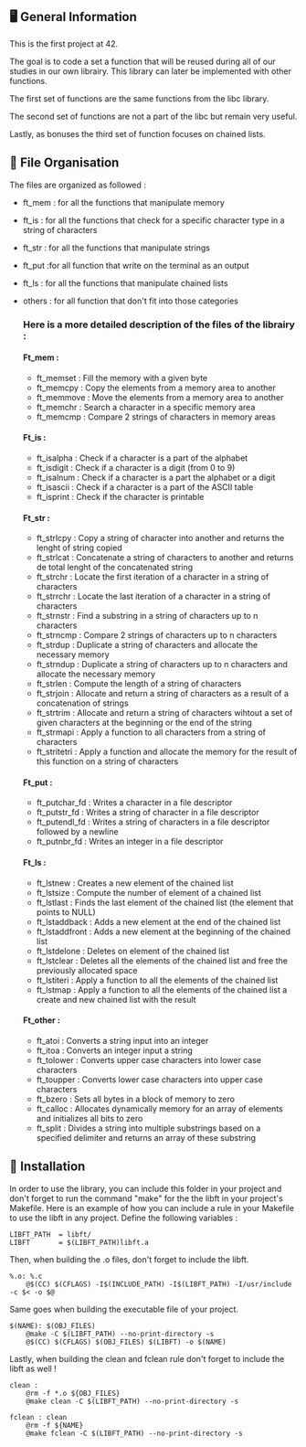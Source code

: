 ## :desktop_computer: General Information

This is the first project at 42.

The goal is to code a set a function that will be reused during all of our studies in our own librairy. This library can later be implemented with other functions.

The first set of functions are the same functions from the libc library. 

The second set of functions are not a part of the libc but remain very useful.

Lastly, as bonuses the third set of function focuses on chained lists. 

## :pushpin: File Organisation

The files are organized as followed : 
- ft_mem : for all the functions that manipulate memory
- ft_is : for all the functions that check for a specific character type in a string of characters
- ft_str : for all the functions that manipulate strings
- ft_put :for all function that write on the terminal as an output
- ft_ls : for all the functions that manipulate chained lists
- others : for all function that don't fit into those categories

  ### Here is a more detailed description of the files of the librairy :

  #### Ft_mem :
  - ft_memset : Fill the memory with a given byte
  - ft_memcpy : Copy the elements from a memory area to another
  - ft_memmove : Move the elements from a memory area to another
  - ft_memchr : Search a character in a specific memory area
  - ft_memcmp : Compare 2 strings of characters in memory areas

  #### Ft_is :
  - ft_isalpha : Check if a character is a part of the alphabet
  - ft_isdigit : Check if a character is a digit (from 0 to 9)
  - ft_isalnum : Check if a character is a part the alphabet or a digit
  - ft_isascii : Check if a character is a part of the ASCII table
  - ft_isprint : Check if the character is printable
   
   #### Ft_str :
  - ft_strlcpy : Copy a string of character into another and returns the lenght of string copied
  - ft_strlcat : Concatenate a string of characters to another and returns de total lenght of the concatenated string
  - ft_strchr : Locate the first iteration of a character in a string of characters
  - ft_strrchr : Locate the last iteration of a character in a string of characters
  - ft_strnstr : Find a substring in a string of characters up to n characters
  - ft_strncmp : Compare 2 strings of characters up to n characters
  - ft_strdup : Duplicate a string of characters and allocate the necessary memory
  - ft_strndup : Duplicate a string of characters up to n characters and allocate the necessary memory
  - ft_strlen : Compute the length of a string of characters
  - ft_strjoin : Allocate and return a string of characters as a result of a concatenation of strings
  - ft_strtrim : Allocate and return a string of characters wihtout a set of given characters at the beginning or the end of the string
  - ft_strmapi : Apply a function to all characters from a string of characters
  - ft_stritetri : Apply a function and allocate the memory for the result of this function on a string of characters

  #### Ft_put :
  - ft_putchar_fd : Writes a character in a file descriptor
  - ft_putstr_fd : Writes a string of character in a file descriptor
  - ft_putendl_fd : Writes a string of characters in a file descriptor followed by a newline
  - ft_putnbr_fd : Writes an integer in a file descriptor
 
  #### Ft_ls :
  - ft_lstnew : Creates a new element of the chained list
  - ft_lstsize : Compute the number of element of a chained list
  - ft_lstlast : Finds the last element of the chained list (the element that points to NULL)
  - ft_lstaddback : Adds a new element at the end of the chained list
  - ft_lstaddfront : Adds a new element at the beginning of the chained list
  - ft_lstdelone : Deletes on element of the chained list
  - ft_lstclear : Deletes all the elements of the chained list and free the previously allocated space
  - ft_lstiteri : Apply a function to all the elements of the chained list
  - ft_lstmap : Apply a function to all the elements of the chained list a create and new chained list with the result
 
  #### Ft_other :
  - ft_atoi : Converts a string input into an integer
  - ft_itoa : Converts an integer input a string
  - ft_tolower : Converts upper case characters into lower case characters
  - ft_toupper : Converts lower case characters into upper case characters
  - ft_bzero : Sets all bytes in a block of memory to zero
  - ft_calloc : Allocates dynamically memory for an array of elements and initializes all bits to zero
  - ft_split : Divides a string into multiple substrings based on a specified delimiter and returns an array of these substring

## :open_file_folder: Installation 

In order to use the library, you can include this folder in your project and don't forget to run the command "make"
for the the libft in your project's Makefile.
Here is an example of how you can include a rule in your Makefile to use the libft in any project. 
Define the following variables :
```
LIBFT_PATH	= libft/
LIBFT		= $(LIBFT_PATH)libft.a
```
Then, when building the .o files, don't forget to include the libft.
```
%.o: %.c
	@$(CC) $(CFLAGS) -I$(INCLUDE_PATH) -I$(LIBFT_PATH) -I/usr/include -c $< -o $@
```
Same goes when building the executable file of your project.
```
$(NAME): $(OBJ_FILES)
	@make -C $(LIBFT_PATH) --no-print-directory -s
	@$(CC) $(CFLAGS) $(OBJ_FILES) $(LIBFT) -o $(NAME)
```
Lastly, when building the clean and fclean rule don't forget to include the libft as well !
```
clean :
	@rm -f *.o ${OBJ_FILES}
	@make clean -C $(LIBFT_PATH) --no-print-directory -s

fclean : clean
	@rm -f ${NAME}
	@make fclean -C $(LIBFT_PATH) --no-print-directory -s
```
